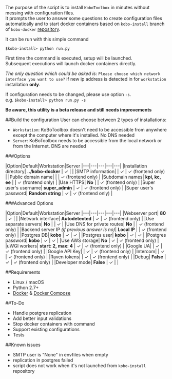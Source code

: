 The purpose of the script is to install `KoboToolbox` in minutes without messing with configuration files.  
It prompts the user to answer some questions to create configuration files automatically and to start 
docker containers based on `kobo-install` branch of `kobo-docker` [repository](https://github.com/kobotoolbox/kobo-docker "").

It can be run with this simple command

`$kobo-install> python run.py`

First time the command is executed, setup will be launched.   
Subsequent executions will launch docker containers directly.

_The only question which could be asked is:_ `Please choose which network interface you want to use?` if new ip address is detected in for `workstation` installation **only**.

If configuration needs to be changed, please use option `-s`.  
e.g. `$kobo-install> python run.py -s`


**Be aware, this utility is a beta release and still needs improvements**

##Build the configuration
User can choose between 2 types of installations:

- `Workstation`: KoBoToolbox doesn't need to be accessible from anywhere except the computer where it's installed. No DNS needed 
- `Server`: KoBoToolbox needs to be accessible from the local network or from the Internet. DNS are needed

###Options

|Option|Default|Workstation|Server
|---|---|---|---|---|
|Installation directory| **../kobo-docker**  | ✓ |  |
|SMTP information|  | ✓ | ✓ (frontend only) |
|Public domain name|  |  | ✓ (frontend only) |
|Subdomain names| **kpi, kc, ee**  |  | ✓ (frontend only) |
|Use HTTPS| **No**  |  | ✓ (frontend only) |
|Super user's username| **super_admin** | ✓ | ✓ (frontend only) |
|Super user's password| **Random string**  | ✓ | ✓ (frontend only) |

###Advanced Options

|Option|Default|Workstation|Server
|---|---|---|---|---|
|Webserver port| **80**  | ✓ |  |
|Network interface|  **Autodetected**  | ✓ | ✓ (frontend only) |
|Use separate servers| **No**  |  | ✓ |
|Use DNS for private routes| **No**  |  | ✓ (frontend only) |
|Backend server IP _(if previous answer is no)_| **Local IP**  |  | ✓ (frontend only) |
|Postgres DB|  **kobo**  | ✓ | ✓ |
|Postgres user|  **kobo**  | ✓ | ✓ |
|Postgres password|  **kobo**  | ✓ | ✓ |
|Use AWS storage|  **No**  | ✓ | ✓ (frontend only) |
|uWGI workers|  **start: 2, max: 4**  | ✓ | ✓ (frontend only) |
|Google UA|  | ✓ | ✓ (frontend only) |
|Google API Key|  | ✓ | ✓ (frontend only) |
|Intercom| | ✓ | ✓ (frontend only) |
|Raven tokens|   | ✓ | ✓ (frontend only) |
|Debug|  **False**  | ✓ | ✓ (frontend only) |
|Developer mode|  **False**  | ✓ | |

##Requirements

- Linux / macOS
- Python 2.7+
- [Docker](https://www.docker.com/get-started "") & [Docker Compose](https://docs.docker.com/compose/install/ "")

##To-Do

- Handle postgres replication
- Add better input validations
- Stop docker containers with command  
- Support existing configurations
- Tests

##Known issues

- SMTP user is "None" in envfiles when empty
- replication in postgres failed
- script does not work when it's not launched from `kobo-install` repository